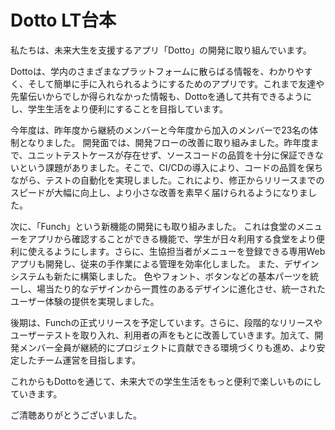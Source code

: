 # Dotto LT台本

私たちは、未来大生を支援するアプリ「Dotto」の開発に取り組んでいます。

Dottoは、学内のさまざまなプラットフォームに散らばる情報を、わかりやすく、そして簡単に手に入れられるようにするためのアプリです。これまで友達や先輩伝いからでしか得られなかった情報も、Dottoを通して共有できるようにし、学生生活をより便利にすることを目指しています。

今年度は、昨年度から継続のメンバーと今年度から加入のメンバーで23名の体制となりました。
開発面では、開発フローの改善に取り組みました。昨年度まで、ユニットテストケースが存在せず、ソースコードの品質を十分に保証できないという課題がありました。そこで、CI/CDの導入により、コードの品質を保ちながら、テストの自動化を実現しました。これにより、修正からリリースまでのスピードが大幅に向上し、より小さな改善を素早く届けられるようになりました。

次に、「Funch」という新機能の開発にも取り組みました。
これは食堂のメニューをアプリから確認することができる機能で、学生が日々利用する食堂をより便利に使えるようにします。さらに、生協担当者がメニューを登録できる専用Webアプリも開発し、従来の手作業による管理を効率化しました。
また、デザインシステムも新たに構築しました。
色やフォント、ボタンなどの基本パーツを統一し、場当たり的なデザインから一貫性のあるデザインに進化させ、統一されたユーザー体験の提供を実現しました。

後期は、Funchの正式リリースを予定しています。さらに、段階的なリリースやユーザーテストを取り入れ、利用者の声をもとに改善していきます。加えて、開発メンバー全員が継続的にプロジェクトに貢献できる環境づくりも進め、より安定したチーム運営を目指します。

これからもDottoを通じて、未来大での学生生活をもっと便利で楽しいものにしていきます。

ご清聴ありがとうございました。
